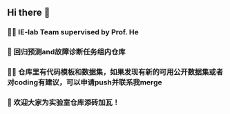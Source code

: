 ## Hi there 👋





### 🙋‍♀️ IE-lab Team supervised by Prof. He

### 🌈 回归预测and故障诊断任务组内仓库

### 👩‍💻 仓库里有代码模板和数据集，如果发现有新的可用公开数据集或者对coding有建议，可以申请push并联系我merge

### 🍿 欢迎大家为实验室仓库添砖加瓦！


